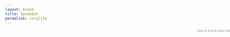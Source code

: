 ```yaml
---
layout: blank
title: SpeakEat
permalink: /orglife
---
```


<html>
  <head>
    <link rel="stylesheet" href="https://use.fontawesome.com/releases/v5.8.2/css/all.css" integrity="sha384-oS3vJWv+0UjzBfQzYUhtDYW+Pj2yciDJxpsK1OYPAYjqT085Qq/1cq5FLXAZQ7Ay" crossorigin="anonymous">
    <script src="/config/jquery/jquery.min.js"></script>
    <script>window.onclick = ()=>{var r=$('#rain')[0];r.play();$('#intro-text').hide();window.onclick=null;}</script>
  </head>
  <body style="background-image: url('/assets/images/vivaci-bg/rain.gif'); background-size: cover;">
    <center>
    <div style="width: 750px; height: 23px; text-align: right;">
      <span
        onclick="$('.bar').toggle();var h=$('#hide-button');h.toggleClass('fa-chevron-right');h.toggleClass('fa-chevron-left');"
        style="color: gray;">
        <span is="intro-text" style="font-family: tahoma; font-size: 10px;">THIS IS YOUR SAFE SPACE&nbsp;</span>
        <i id="hide-button" class="fas fa-chevron-left fa-xs"></i>
      </span>
      <span class="bar"
        onclick=""
        style="color: gray; display: none;">
        &nbsp;&nbsp;&nbsp;
        <i class="fas fa-sticky-note fa-xs"></i>
      </span>
      <span class="bar"
        onclick=""
        style="color: gray; display: none;">
        <i class="fas fa-tasks fa-xs"></i>
      </span>
      <span class="bar"
        onclick=""
        style="color: gray; display: none;">
        <i class="fas fa-rocket fa-xs"></i>
      </span>
      <span class="bar"
        onclick=""
        style="color: gray; display: none;">
        <i class="fas fa-mountain fa-xs"></i>
      </span>
      <span class="bar"
        onclick=""
        style="color: gray; display: none;">
        <i class="fas fa-pen-fancy fa-xs"></i>
      </span>
      <span class="bar"
        onclick="var i=$('#iframe');if(i.width()==750){i.width('1000px');i.height('700px');}else{if(i.width()==1000){i.width('1200px');i.height('800px');}else{i.width('750px');i.height('600px');}}"
        style="color: gray; display: none;">
        &nbsp;&nbsp;&nbsp;
        <i class="fas fa-expand fa-xs"></i>
      </span>
      <span class="bar"
        onclick="var i=$('#iframe');i.toggle();"
        style="color: gray; display: none;">
        <i class="fas fa-circle-notch fa-xs"></i>
      </span>
      <span class="bar"
        onclick="var r=$('#rain')[0];r.paused ? r.play() : r.pause();"
        style="color: gray; display: none;">
        <i class="fab fa-itunes-note fa-xs"></i>
      </span>
    </div>
    <iframe
      src="https://ticktick.com/webapp/#p/5e3984078f08eb2e69f9d38d/tasks/5f94a56bab4cd124dba9c1e4"
      id="iframe" style="width: 750px; max-width: 90vw; height: 600px; max-height: 90vh; border: 0; display: none;">
    </iframe>
    <br>
    <audio src="/assets/audio/rain.mp3"
      id="rain" autoplay loop>
    </audio>
    </center>
  </body>
</html>
